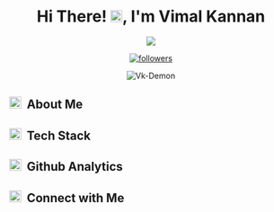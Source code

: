 <!-- @Vk-Demon Readme.md-->
<h1 align="center">
  Hi There! <img src="https://media.giphy.com/media/hvRJCLFzcasrR4ia7z/giphy.gif" width="21">, I'm Vimal Kannan
</h1>

<!-- Typing SVG -->
<p align="center">
  <img src="https://freshidea.com/jonah/app/typing-svg/?lines=an%20aspiring%20Full-stack%20web%20developer;and%20app%20developer;Self-taught%20UI%2FUX%20Designer;Learning%20new%20things%20ceaselessly&center=true&width=400&height=50">
</p>

<!-- Badges template - https://github.com/badges/shields -->
<p align="center">
  <a href="https://github.com/Vk-Demon">
    <img alt="followers" title="Follow me on Github" src="https://img.shields.io/github/followers/Vk-Demon?color=236ad3&labelColor=1155ba&style=for-the-badge&logo=github&label=Follow"/></a>
</p>
<p align="center"> 
	<img src="https://komarev.com/ghpvc/?username=Vk-Demon" alt="Vk-Demon" /> 
</p>

<!-- ABOUT MYSELF -->
<h2 align="left"> <img src="https://media.giphy.com/media/hvRJCLFzcasrR4ia7z/giphy.gif" width="21"> &nbsp;About Me </h2>

<!-- TECH STACK -->
<h2 align="left"> <img src="https://media.giphy.com/media/hvRJCLFzcasrR4ia7z/giphy.gif" width="21"> &nbsp;Tech Stack </h1>

<!-- GITHUB ANALYTICS -->
<h2 align="left"> <img src="https://media.giphy.com/media/hvRJCLFzcasrR4ia7z/giphy.gif" width="21"> &nbsp;Github Analytics </h1>

<!-- CONNECT WITH ME -->
<h2 align="left"> <img src="https://media.giphy.com/media/hvRJCLFzcasrR4ia7z/giphy.gif" width="21"> &nbsp;Connect with Me </h1>
